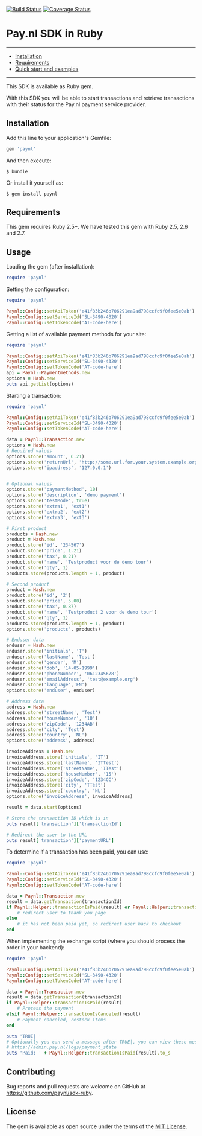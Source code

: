 [![Build Status](https://travis-ci.org/paynl/ruby-sdk.svg?branch=master)](https://travis-ci.org/paynl/ruby-sdk) [![Coverage Status](https://coveralls.io/repos/github/paynl/ruby-sdk/badge.svg?branch=master)](https://coveralls.io/github/paynl/ruby-sdk?branch=master)
# Pay.nl SDK in Ruby

---

- [Installation](#installation)
- [Requirements](#requirements)
- [Quick start and examples](#quick-start-and-examples)

---

This SDK is available as Ruby gem. 

With this SDK you will be able to start transactions and retrieve transactions with their status for the Pay.nl payment service provider.

## Installation

Add this line to your application's Gemfile:

```ruby
gem 'paynl'
```

And then execute:

    $ bundle

Or install it yourself as:

    $ gem install paynl

## Requirements
This gem requires Ruby 2.5+.
We have tested this gem with Ruby 2.5, 2.6 and 2.7.

## Usage

Loading the gem (after installation):
```ruby
require 'paynl'
```

Setting the configuration:
```ruby
require 'paynl'

Paynl::Config::setApiToken('e41f83b246b706291ea9ad798ccfd9f0fee5e0ab')
Paynl::Config::setServiceId('SL-3490-4320')
Paynl::Config::setTokenCode('AT-code-here')
```

Getting a list of available payment methods for your site:
```ruby
require 'paynl'

Paynl::Config::setApiToken('e41f83b246b706291ea9ad798ccfd9f0fee5e0ab')
Paynl::Config::setServiceId('SL-3490-4320')
Paynl::Config::setTokenCode('AT-code-here')
api = Paynl::Paymentmethods.new
options = Hash.new
puts api.getList(options)
```

Starting a transaction:
```ruby
require 'paynl'

Paynl::Config::setApiToken('e41f83b246b706291ea9ad798ccfd9f0fee5e0ab')
Paynl::Config::setServiceId('SL-3490-4320')
Paynl::Config::setTokenCode('AT-code-here')

data = Paynl::Transaction.new
options = Hash.new
# Required values
options.store('amount', 6.21)
options.store('returnUrl', 'http://some.url.for.your.system.example.org/visitor-return-after-payment')
options.store('ipaddress', '127.0.0.1')


# Optional values
options.store('paymentMethod', 10)
options.store('description', 'demo payment')
options.store('testMode', true)
options.store('extra1', 'ext1')
options.store('extra2', 'ext2')
options.store('extra3', 'ext3')

# First product
products = Hash.new
product = Hash.new
product.store('id', '234567')
product.store('price', 1.21)
product.store('tax', 0.21)
product.store('name', 'Testproduct voor de demo tour')
product.store('qty', 1)
products.store(products.length + 1, product)

# Second product
product = Hash.new
product.store('id', '2')
product.store('price', 5.00)
product.store('tax', 0.87)
product.store('name', 'Testproduct 2 voor de demo tour')
product.store('qty', 1)
products.store(products.length + 1, product)
options.store('products', products)

# Enduser data
enduser = Hash.new
enduser.store('initials', 'T')
enduser.store('lastName', 'Test')
enduser.store('gender', 'M')
enduser.store('dob', '14-05-1999')
enduser.store('phoneNumber', '0612345678')
enduser.store('emailAddress', 'test@example.org')
enduser.store('language','EN')
options.store('enduser', enduser)

# Address data
address = Hash.new
address.store('streetName', 'Test')
address.store('houseNumber', '10')
address.store('zipCode', '1234AB')
address.store('city', 'Test')
address.store('country', 'NL')
options.store('address', address)

invoiceAddress = Hash.new
invoiceAddress.store('initials', 'IT')
invoiceAddress.store('lastName', 'ITTest')
invoiceAddress.store('streetName', 'ITest')
invoiceAddress.store('houseNumber', '15')
invoiceAddress.store('zipCode', '1234CC')
invoiceAddress.store('city', 'TTest')
invoiceAddress.store('country', 'NL')
options.store('invoiceAddress', invoiceAddress)

result = data.start(options)

# Store the transaction ID which is in
puts result['transaction']['transactionId']

# Redirect the user to the URL
puts result['transaction']['paymentURL']
```

To determine if a transaction has been paid, you can use:
```ruby
require 'paynl'

Paynl::Config::setApiToken('e41f83b246b706291ea9ad798ccfd9f0fee5e0ab')
Paynl::Config::setServiceId('SL-3490-4320')
Paynl::Config::setTokenCode('AT-code-here')

data = Paynl::Transaction.new
result = data.getTransaction(transactionId)
if Paynl::Helper::transactionIsPaid(result) or Paynl::Helper::transactionIsPending(result)
    # redirect user to thank you page
else
    # it has not been paid yet, so redirect user back to checkout
end
```

When implementing the exchange script (where you should process the order in your backend):
```ruby
require 'paynl'

Paynl::Config::setApiToken('e41f83b246b706291ea9ad798ccfd9f0fee5e0ab')
Paynl::Config::setServiceId('SL-3490-4320')
Paynl::Config::setTokenCode('AT-code-here')

data = Paynl::Transaction.new
result = data.getTransaction(transactionId)
if Paynl::Helper::transactionIsPaid(result)
    # Process the payment
elsif Paynl::Helper::transactionIsCanceled(result)
    # Payment canceled, restock items
end

puts 'TRUE| ' 
# Optionally you can send a message after TRUE|, you can view these messages in the logs.
# https://admin.pay.nl/logs/payment_state
puts 'Paid: ' + Paynl::Helper::transactionIsPaid(result).to_s
```

## Contributing

Bug reports and pull requests are welcome on GitHub at https://github.com/paynl/sdk-ruby.


## License

The gem is available as open source under the terms of the [MIT License](http://opensource.org/licenses/MIT).
